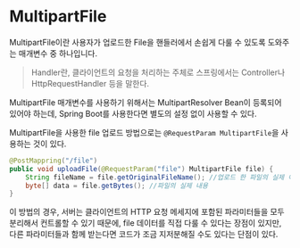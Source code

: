 # MultipartFile



MultipartFile이란 사용자가 업로드한 File을 핸들러에서 손쉽게 다룰 수 있도록 도와주는 매개변수 중 하나입니다.

> Handler란, 클라이언트의 요청을 처리하는 주체로 스프링에서는 Controller나 HttpRequestHandler 등을 말한다.

MultipartFile 매개변수를 사용하기 위해서는 MultipartResolver Bean이 등록되어 있어야 하는데, Spring Boot를 사용한다면 별도의 설정 없이 사용할 수 있다.



MultipartFile을 사용한 file 업로드 방법으로는 `@RequestParam MultipartFile`을 사용하는 것이 있다.

```java
@PostMappring("/file")
public void uploadFile(@RequestParam("file") MultipartFile file) {
    String fileName = file.getOriginalFileName(); //업로드 한 파일의 실제 이름
    byte[] data = file.getBytes(); //파일의 실제 내용
}
```

이 방법의 경우, 서버는 클라이언트의 HTTP 요청 메세지에 포함된 파라미터들을 모두 분리해서 컨트롤할 수 있기 때문에, file 데이터를 직접 다룰 수 있다는 장점이 있지만, 다른 파라미터들과 함께 받는다면 코드가 조금 지저분해질 수도 있다는 단점이 있다.





